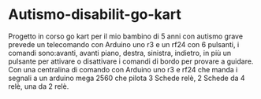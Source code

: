 # Autismo-disabilit-go-kart
Progetto in corso go kart per il mio bambino di 5 anni con autismo grave prevede un telecomando con Arduino uno r3 e un rf24 con 6 pulsanti,  i comandi sono:avanti, avanti piano, destra, sinistra, indietro, in più un pulsante per attivare o disattivare i comandi di bordo per provare a guidare. Con una centralina di comando con Arduino uno r3 e rf24  che manda i segnali a un arduino mega 2560 che pilota 3 Schede relè, 2 Schede da 4 relè,  una da 2 relè. 
